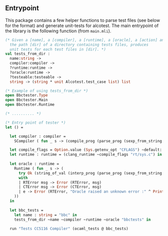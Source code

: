 ## Entrypoint

This package contains a few helper functions to parse test files (see below for the format) and generate unit-tests for alcotest. The main entrypoint of the library is the following function (from `main.mli`).

```ocaml
(* Given a [name], a [compiler], a [runtime], a [oracle], a [action] and
  the path [dir] of a directory containing tests files, produces
  unit tests for each test files in [dir]. *)
val tests_from_dir :
  name:string ->
  compiler:compiler ->
  ?runtime:runtime ->
  ?oracle:runtime ->
  ?testeable:testeable ->
  string -> (string * unit Alcotest.test_case list) list
```

```ocaml
(* Example of using tests_from_dir *)
open Bbctester.Type
open Bbctester.Main
open Bbctester.Runtime

(* .......... *)

(* Entry point of tester *)
let () =

  let compiler : compiler = 
    SCompiler ( fun _ s -> (compile_prog (parse_prog (sexp_from_string s))) ) in

  let compile_flags = Option.value (Sys.getenv_opt "CFLAGS") ~default: "-z noexecstack -g -m64 -fPIE -pie" in
  let runtime : runtime = (clang_runtime ~compile_flags "rt/sys.c") in
  
  let oracle : runtime = 
    Runtime ( fun _ s -> (
      try Ok (string_of_val (interp_prog (parse_prog (sexp_from_string s)) empty_env))
      with
      | RTError msg -> Error (RTError, msg)
      | CTError msg -> Error (CTError, msg)
      | e -> Error (RTError, "Oracle raised an unknown error :" ^ Printexc.to_string e)
    ))
  in
  
  let bbc_tests =
    let name : string = "bbc" in
    tests_from_dir ~name ~compiler ~runtime ~oracle "bbctests" in
  
  run "Tests CC5116 Compiler" (ocaml_tests @ bbc_tests)
```